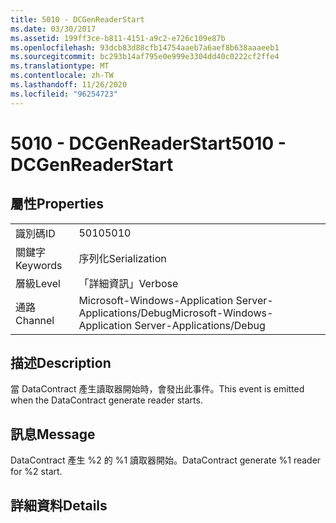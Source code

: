 ```yaml
---
title: 5010 - DCGenReaderStart
ms.date: 03/30/2017
ms.assetid: 199ff3ce-b811-4151-a9c2-e726c109e87b
ms.openlocfilehash: 93dcb83d88cfb14754aaeb7a6aef8b638aaaeeb1
ms.sourcegitcommit: bc293b14af795e0e999e3304dd40c0222cf2ffe4
ms.translationtype: MT
ms.contentlocale: zh-TW
ms.lasthandoff: 11/26/2020
ms.locfileid: "96254723"
---
```

# <a name="5010---dcgenreaderstart"></a><span data-ttu-id="65d85-102">5010 - DCGenReaderStart</span><span class="sxs-lookup"><span data-stu-id="65d85-102">5010 - DCGenReaderStart</span></span>

## <a name="properties"></a><span data-ttu-id="65d85-103">屬性</span><span class="sxs-lookup"><span data-stu-id="65d85-103">Properties</span></span>  
  
|||  
|-|-|  
|<span data-ttu-id="65d85-104">識別碼</span><span class="sxs-lookup"><span data-stu-id="65d85-104">ID</span></span>|<span data-ttu-id="65d85-105">5010</span><span class="sxs-lookup"><span data-stu-id="65d85-105">5010</span></span>|  
|<span data-ttu-id="65d85-106">關鍵字</span><span class="sxs-lookup"><span data-stu-id="65d85-106">Keywords</span></span>|<span data-ttu-id="65d85-107">序列化</span><span class="sxs-lookup"><span data-stu-id="65d85-107">Serialization</span></span>|  
|<span data-ttu-id="65d85-108">層級</span><span class="sxs-lookup"><span data-stu-id="65d85-108">Level</span></span>|<span data-ttu-id="65d85-109">「詳細資訊」</span><span class="sxs-lookup"><span data-stu-id="65d85-109">Verbose</span></span>|  
|<span data-ttu-id="65d85-110">通路</span><span class="sxs-lookup"><span data-stu-id="65d85-110">Channel</span></span>|<span data-ttu-id="65d85-111">Microsoft-Windows-Application Server-Applications/Debug</span><span class="sxs-lookup"><span data-stu-id="65d85-111">Microsoft-Windows-Application Server-Applications/Debug</span></span>|  
  
## <a name="description"></a><span data-ttu-id="65d85-112">描述</span><span class="sxs-lookup"><span data-stu-id="65d85-112">Description</span></span>  

 <span data-ttu-id="65d85-113">當 DataContract 產生讀取器開始時，會發出此事件。</span><span class="sxs-lookup"><span data-stu-id="65d85-113">This event is emitted when the DataContract generate reader starts.</span></span>  
  
## <a name="message"></a><span data-ttu-id="65d85-114">訊息</span><span class="sxs-lookup"><span data-stu-id="65d85-114">Message</span></span>  

 <span data-ttu-id="65d85-115">DataContract 產生 %2 的 %1 讀取器開始。</span><span class="sxs-lookup"><span data-stu-id="65d85-115">DataContract generate %1 reader for %2 start.</span></span>  
  
## <a name="details"></a><span data-ttu-id="65d85-116">詳細資料</span><span class="sxs-lookup"><span data-stu-id="65d85-116">Details</span></span>
